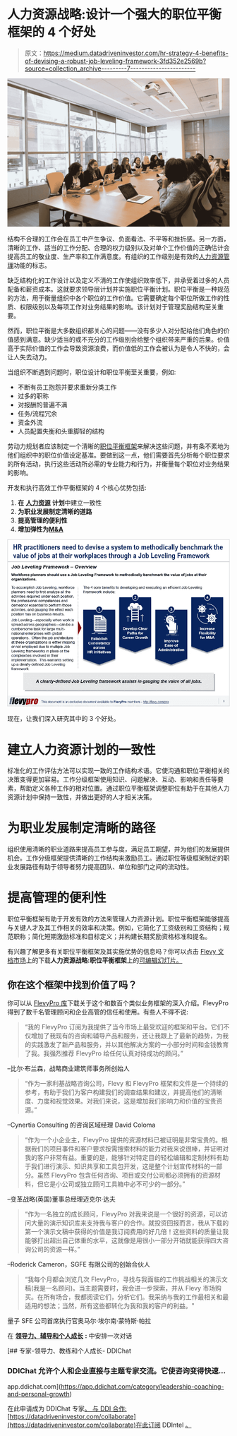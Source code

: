 # 人力资源战略:设计一个强大的职位平衡框架的 4 个好处

> 原文：<https://medium.datadriveninvestor.com/hr-strategy-4-benefits-of-devising-a-robust-job-leveling-framework-3fd352e2569b?source=collection_archive---------7----------------------->

![](img/b677f81921f1e5c648c632cc86002c54.png)

结构不合理的工作会在员工中产生争议、负面看法、不平等和挫折感。另一方面，清晰的工作、适当的工作分配、合理的权力级别以及对单个工作价值的正确估计会提高员工的敬业度、生产率和工作满意度。有组织的工作级别是有效的[人力资源管理](https://flevy.com/browse/stream/human-resources)功能的标志。

缺乏结构化的工作设计以及定义不清的工作使组织效率低下，并承受着过多的人员配备和薪资成本。这就要求领导层计划并实施职位平衡计划。职位平衡是一种规范的方法，用于衡量组织中各个职位的工作价值。它需要确定每个职位所做工作的性质、权限级别以及每项工作对业务结果的影响。该计划对于管理奖励结构至关重要。

然而，职位平衡是大多数组织都关心的问题——没有多少人对分配给他们角色的价值感到满意。缺少适当的或不充分的工作级别会给整个组织带来严重的后果。价值高于实际价值的工作会导致资源浪费，而价值低的工作会被认为是令人不快的，会让人失去动力。

当组织不断遇到问题时，职位设计和职位平衡至关重要，例如:

*   不断有员工抱怨并要求重新分类工作
*   过多的职称
*   对报酬的普遍不满
*   任务/流程冗余
*   资金外流
*   人员配置失衡和头重脚轻的结构

劳动力规划者应该制定一个清晰的[职位平衡框架](https://flevy.com/browse/flevypro/hr-strategy-job-leveling-5328)来解决这些问题，并有条不紊地为他们组织中的职位价值设定基准。要做到这一点，他们需要首先分析每个职位要求的所有活动，执行这些活动所必需的专业能力和行为，并衡量每个职位对业务结果的影响。

开发和执行高效工作平衡框架的 4 个核心优势包括:

1.  **在** [**人力资源**](https://flevy.com/browse/stream/human-resources) **计划**中建立一致性
2.  **为职业发展制定清晰的道路**
3.  **提高管理的便利性**
4.  **增加弹性为**[**M&A**](https://flevy.com/business-toolkit/manda)

![](img/f9986d000b40e4a563d41f6d3d0b6a02.png)

现在，让我们深入研究其中的 3 个好处。

# 建立人力资源计划的一致性

标准化的工作评估方法可以实现一致的工作结构术语。它使沟通和职位平衡相关的决策变得更加容易。工作分级框架使用知识、问题解决、互动、影响和责任等要素，帮助定义各种工作的相对位置。通过职位平衡框架调整职位有助于在其他人力资源计划中保持一致性，并做出更好的人才相关决策。

# 为职业发展制定清晰的路径

组织使用清晰的职业道路来提高员工参与度，满足员工期望，并为他们的发展提供机会。工作分级框架提供清晰的工作结构来激励员工。通过职位等级框架制定的职业发展路径有助于领导者努力提高团队、单位和部门之间的流动性。

# 提高管理的便利性

职位平衡框架有助于开发有效的方法来管理人力资源计划。职位平衡框架能够提高与关键人才及其工作相关的效率和决策。例如，它简化了工资级别和工资结构；规范职称；简化短期激励标准和目标定义；并构建长期奖励资格标准和提名。

有兴趣了解更多有关职位平衡框架及其实施优势的信息吗？你可以点击 [Flevy 文档市场](https://flevy.com/browse)上的下载**人力资源战略:职位平衡框架**上的[可编辑幻灯片。](https://flevy.com/browse/flevypro/hr-strategy-job-leveling-5328)

## 你在这个框架中找到价值了吗？

你可以从 [FlevyPro 库](https://flevy.com/pro/library)下载关于这个和数百个类似业务框架的深入介绍。FlevyPro 得到了数千名管理顾问和企业高管的信任和使用。有些人不得不说:

> “我的 FlevyPro 订阅为我提供了当今市场上最受欢迎的框架和平台。它们不仅增加了我现有的咨询和辅导产品和服务，还让我跟上了最新的趋势，为我的实践激发了新产品和服务，并以其他解决方案的一小部分时间和金钱教育了我。我强烈推荐 FlevyPro 给任何认真对待成功的顾问。”

–比尔·布兰森，战略商业建筑师事务所创始人

> “作为一家利基战略咨询公司，Flevy 和 FlevyPro 框架和文件是一个持续的参考，有助于我们为客户构建我们的调查结果和建议，并提高他们的清晰度、力度和视觉效果。对我们来说，这是增加我们影响力和价值的宝贵资源。”

–Cynertia Consulting 的咨询区域经理 David Coloma

> “作为一个小企业主，FlevyPro 提供的资源材料已被证明是非常宝贵的。根据我们的项目事件和客户要求按需搜索材料的能力对我来说很棒，并证明对我的客户非常有益。重要的是，能够针对特定目的轻松编辑和定制材料有助于我们进行演示、知识共享和工具包开发，这是整个计划宣传材料的一部分。虽然 FlevyPro 包含任何咨询、项目或交付公司都必须拥有的资源材料，但它是小公司或独立顾问工具箱中必不可少的一部分。”

–变革战略(英国)董事总经理迈克尔·达夫

> “作为一名独立的成长顾问，FlevyPro 对我来说是一个很好的资源，可以访问大量的演示知识库来支持我与客户的合作。就投资回报而言，我从下载的第一个演示文稿中获得的价值是我订阅费用的好几倍！这些资料的质量让我能够打出超出自己体重的水平，这就像是用很小一部分开销就能获得四大咨询公司的资源一样。”

–Roderick Cameron，SGFE 有限公司的创始合伙人

> “我每个月都会浏览几次 FlevyPro，寻找与我面临的工作挑战相关的演示文稿(我是一名顾问)。当主题需要时，我会进一步探索，并从 Flevy 市场购买。在所有场合，我都阅读它们，分析它们。我采纳与我的工作最相关和最适用的想法；当然，所有这些都转化为我和我的客户的利益。"

量子 SFE 公司首席执行官奥马尔·埃尔南·蒙特斯·帕拉

在 [**领导力、辅导和个人成长**](https://app.ddichat.com/category/leadership-coaching-and-personal-growth) **:** 中安排一次对话

[](https://app.ddichat.com/category/leadership-coaching-and-personal-growth) [## 专家-领导力、教练和个人成长- DDIChat

### DDIChat 允许个人和企业直接与主题专家交流。它使咨询变得快速…

app.ddichat.com](https://app.ddichat.com/category/leadership-coaching-and-personal-growth) 

在此申请成为 DDIChat 专家[。
与 DDI 合作:](https://app.ddichat.com/expertsignup)[https://datadriveninvestor.com/collaborate](https://datadriveninvestor.com/collaborate)在此订阅 DDIntel [。](https://ddintel.datadriveninvestor.com/)